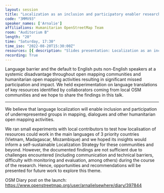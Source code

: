 ```yaml
---
layout: session
title: "Localization as an inclusion and participatory enabler research"
code: "3MMV93"
speaker_names: ['Arnalie']
affiliations: Humanitarian OpenStreetMap Team
room: "Auditorium B"
length: "20"
time: "Saturday, 17:30"
time_iso: "2022-08-20T15:30:00Z"
resources: [{ description: "Slides presentation: Localization as an inclusion and participatory enabler research", url: "/attachments/3MMV93_SotM2022_Arnalie_Localization_Project_pres072022_5Z6UIl2.pdf" }]
recording: True
---
```


Language barrier and the default to English puts non-English speakers at a systemic disadvantage throughout open mapping communities and humanitarian open mapping activities resulting in significant missed participation and impact. We held experimentation on language translations of key resources identified by collaborators coming from local OSM communities and we hope to share the findings in this talk.

<hr>

We believe that language localization will enable inclusion and participation of underrepresented groups in mapping, dialogues and other humanitarian open mapping activities. 

We ran small experiments with local contributors to test how localisation of resources could work in the main languages of 3 priority countries (Vietnam, Madagascar, Mozambique) and we hoped its insights would inform a self-sustainable Localization Strategy for these communities and beyond. However, the documented findings are not sufficient due to challenges encountered (including communication and technical barriers, difficulty with monitoring and evaluation, among others) during the course of the research. Hence, opportunities and recommendations will be presented for future work to explore this theme.

OSM Diary post on the launch: https://www.openstreetmap.org/user/arnalielsewhere/diary/397844

